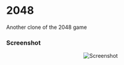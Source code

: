 # 2048
Another clone of the 2048 game

### Screenshot
<p align="center">
  <img src="https://user-images.githubusercontent.com/17533707/38152467-aa1c2116-3470-11e8-9457-17f9be22c0f7.png" alt="Screenshot"/>
</p>
